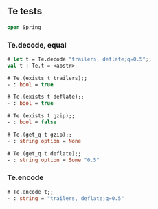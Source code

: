 ## Te tests

```ocaml
open Spring
```

### Te.decode, equal

```ocaml
# let t = Te.decode "trailers, deflate;q=0.5";;
val t : Te.t = <abstr>

# Te.(exists t trailers);;
- : bool = true

# Te.(exists t deflate);;
- : bool = true

# Te.(exists t gzip);;
- : bool = false

# Te.(get_q t gzip);;
- : string option = None

# Te.(get_q t deflate);;
- : string option = Some "0.5"
```

### Te.encode

```ocaml
# Te.encode t;;
- : string = "trailers, deflate;q=0.5"
```
